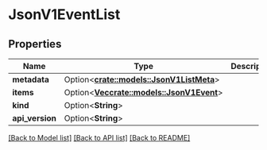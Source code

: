 # JsonV1EventList

## Properties

Name | Type | Description | Notes
------------ | ------------- | ------------- | -------------
**metadata** | Option<[**crate::models::JsonV1ListMeta**](json_V1ListMeta.md)> |  | [optional]
**items** | Option<[**Vec<crate::models::JsonV1Event>**](json_V1Event.md)> |  | [optional]
**kind** | Option<**String**> |  | [optional]
**api_version** | Option<**String**> |  | [optional]

[[Back to Model list]](../README.md#documentation-for-models) [[Back to API list]](../README.md#documentation-for-api-endpoints) [[Back to README]](../README.md)


